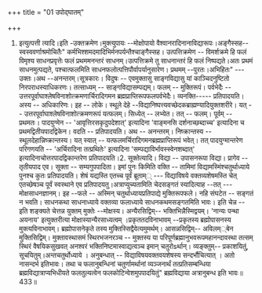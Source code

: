 +++
title = "01 उपोद्घातम्"

+++
1. इत्युत्पत्ती त्यादि।इति -उक्तक्रमेण।मुक्त्युपायः --मोक्षोपायो वैश्वानरादिनानाविद्यारूपः।अङ्गैस्सह-- स्वस्ववर्णाश्रमोचितैः" कर्मभिश्शमदमादिभिर्मनपर्यन्तैश्चाङ्गैस्सह। उत्पत्तिक्रमेण -- विमर्शक्रमे हि फलं विमृश्य साधनप्रवृत्तेः फलं प्रथममनन्तरं साधनम्।उत्पत्तिक्रमे तु साधनान्तरं हि फलं निष्पद्यते।अतः प्रथमं साधनमुत्पद्यते, पश्चात्फलमिति साधनफलोत्पत्तिपौर्वापर्यानुसारेण। प्रथमम् --पुरतः।अभिहितः" --- उक्तः।अथ --अनन्तरम्।सूत्रकारः। विदुषः -- एवमुक्तासु साङ्गविद्यासु यां काञ्चिदनुष्टितो निरपराधस्याधिकरणः। तत्साध्यम् -- साङ्गविद्यासम्पद्यम्। फलम् -- मुक्तिरूपं। पर्वभेदैः -- उत्तरपूर्वाघाश्लेषविनाशोत्क्रमणार्चिरादिगमन ब्रह्मप्राप्तिरूपफलपर्वभेदैः। व्यनक्ति----- प्रतिपादयति। अस्य -- अधिकारिणः। इह -- लोके। स्थूले देहे --विद्यानिष्पत्त्यवच्छेदकब्राह्मण्यादियुक्तशरीरे। यत् -- उत्तरपूर्वाघाश्लेषविनाशोत्क्रमणरूपं यत्फलम्। सिध्येत् -- लभ्येत। तत् -- फलम्। पूर्वम् -- प्रथमतः। पादयुग्मेन -- 'आवृत्तिरसकृदुपदेशात्' इत्यादिना 'वाङ्मनसि दर्शनाच्छब्दाच्च' इत्यादिना च प्रथमद्वितीयपादद्विकेन। वदति -- प्रतिपादयति। अथ -- अनन्तरम्। निष्क्रान्तस्य -- स्थूलदेहान्निष्क्रान्तस्य। यत् स्यात् -- यत्फलमर्चिरादिगमनब्रह्मप्राप्तिरूपं भवेत्। तत् पादयुग्मान्तरेण परिगणयति -- 'अर्चिरादिना तत्प्रथितेः' इत्यादिना 'सम्पद्याविर्भावस्स्वेनशब्दात्' इत्यादिनाचोत्तरपादद्विकान्तरेण प्रतिपादयति।2. सूक्तेत्यादि। विद्या -- उपासनरूपा विद्या। प्रागेव -- तृतीयपाद एव। सूक्ता -- सम्यगुपपादिता। इमां पुनः किमिति वक्ति -- तामिमां विद्यामस्मिंश्चतुर्थाध्याये पुनश्च कुतः प्रतिपादयति। शेषं यद्यस्ति एतच्च पूर्वं ब्रूताम्् --- विद्याविषये वक्तव्यशेषमस्ति चेत् एतच्छेषञ्च पूर्वं स्वस्थाने एव प्रतिपादयतु।अत्राप्युच्यतामिति चेदसङ्गतं स्यादित्याह --तत् ---मोक्षसाधनज्ञानम्। इह --फले -- अस्मिन् चतुर्थाध्यायप्रतिपाद्ये मुक्तिरूपफले। नहि संघटेत -- सङ्गतं न भवति। साधनकथा साधनाध्याये वक्तव्या फलाध्याये साधनकथमसङ्गतमिति भावः। इति चेन्न -- इति शङ्क्यते चेत्तन्न युक्तम् मुक्तेः --मोक्षस्य। अन्यैरसिद्विम्-- भक्तिभिन्नैस्मिद्वयम्। 'नान्यः पन्था अयनाय' इत्युक्तरीत्या मोक्षास्यान्यैरसाध्यत्वम् ।प्रकृततदविनाभावम् --प्रकृतस्य ब्रह्मोपासनस्य मुक्त्यविनाभावम्। ब्रह्मोपासनेकृते तस्य मुक्तिस्सिद्वैवेत्यमुमर्थम्। आसन्नसिद्विम्-- अविलम््बेन मुक्तिसिद्विम्। मुक्तावस्थासमं स्थिरभजनरञ्च -- मुक्तस्य या परिपूर्णब्रह्मानुभवरूपमहानन्दावस्था तत्सम् स्थिरं वैषयिकसुखवत् अनश्वरं भक्तिनिष्टमास्वाद्यत्वञ्च इमान् चतुरोsर्थान्। व्यङ्क्तुम्-- प्रकाशयितुं, सूचयितुम्।अन्तचतुर्थोध्याये । अनुबन्धात् -- विद्याविषयवक्तवयशेषस्य सन्दर्भौचित्यात् । अतो नासन्दर्भ इतिभावः। तथा च फलानुबन्धिनां चतुर्णामर्थानां व्यञ्जनार्थं तत्प्रतिसम्बन्धिया ब्रह्मविद्यात्राप्यभिधीयते फलतुल्यत्वेन फलकोटिन्वेशमुपपादयितुं" ब्रह्मविद्याया अत्रानुबन्ध इति भावः॥433॥